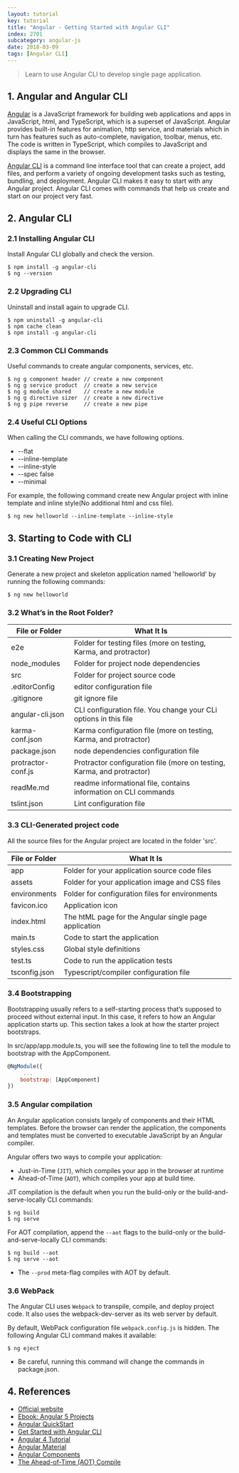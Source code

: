 ```yaml
---
layout: tutorial
key: tutorial
title: "Angular - Getting Started with Angular CLI"
index: 2701
subcategory: angular-js
date: 2018-03-09
tags: [Angular CLI]
---
```


> Learn to use Angular CLI to develop single page application.

## 1. Angular and Angular CLI
[Angular](https://angular.io/) is a JavaScript framework for building web applications and apps in JavaScript, html, and TypeScript, which is a superset of JavaScript. Angular provides built-in features for animation, http service, and materials which in turn has features such as auto-complete, navigation, toolbar, menus, etc. The code is written in TypeScript, which compiles to JavaScript and displays the same in the browser.

[Angular CLI](https://cli.angular.io/) is a command line interface tool that can create a project, add files, and perform a variety of ongoing development tasks such as testing, bundling, and deployment. Angular CLI makes it easy to start with any Angular project. Angular CLI comes with commands that help us create and start on our project very fast.

## 2. Angular CLI
### 2.1 Installing Angular CLI
Install Angular CLI globally and check the version.
```raw
$ npm install -g angular-cli
$ ng --version
```
### 2.2 Upgrading CLI
Uninstall and install again to upgrade CLI.
```raw
$ npm uninstall -g angular-cli
$ npm cache clean
$ npm install -g angular-cli
```
### 2.3 Common CLI Commands
Useful commands to create angular components, services, etc.
```raw
$ ng g component header // create a new component
$ ng g service product  // create a new service
$ ng g module shared    // create a new module
$ ng g directive sizer  // create a new directive
$ ng g pipe reverse     // create a new pipe
```
### 2.4 Useful CLI Options
When calling the CLI commands, we have following options.
* --flat
* --inline-template
* --inline-style
* --spec false
* --minimal

For example, the following command create new Angular project with inline template and inline style(No additional html and css file).
```raw
$ ng new helloworld --inline-template --inline-style
```

## 3. Starting to Code with CLI
### 3.1 Creating New Project
Generate a new project and skeleton application named 'helloworld' by running the following commands:
```raw
$ ng new helloworld
```
### 3.2 What’s in the Root Folder?

File or Folder     | What It Is
-------------------|-----------------------------------
e2e                | Folder for testing files (more on testing, Karma, and protractor)  
node_modules       | Folder for project node dependencies
src                | Folder for project source code
.editorConfig      | editor configuration file
.gitignore         | git ignore file
angular-cli.json   | CLI configuration file. You change your CLi options in this file
karma-conf.json    | Karma configuration file (more on testing, Karma, and protractor)   
package.json       | node dependencies configuration file
protractor-conf.js | Protractor configuration file (more on testing, Karma, and protractor)
readMe.md          | readme informational file, contains information on CLI commands
tslint.json        | Lint configuration file

### 3.3 CLI-Generated project code
All the source files for the Angular project are located in the folder 'src'.

File or Folder | What It Is
---------------|-------------------
app            | Folder for your application source code files
assets         | Folder for your application image and CSS files
environments   | Folder for configuration files for environments
favicon.ico    | Application icon
index.html     | The htML page for the Angular single page application  
main.ts        | Code to start the application  
styles.css     | Global style definitions
test.ts        | Code to run the application tests
tsconfig.json  | Typescript/compiler configuration file

### 3.4 Bootstrapping
Bootstrapping usually refers to a self-starting process that’s supposed to proceed without external input. In this case, it refers to how an Angular application starts up. This section takes a look at how the starter project bootstraps.

In src/app/app.module.ts, you will see the following line to tell the module to bootstrap with the AppComponent.
```javascript
@NgModule({
     ...
    bootstrap: [AppComponent]
})
```

### 3.5 Angular compilation
An Angular application consists largely of components and their HTML templates. Before the browser can render the application, the components and templates must be converted to executable JavaScript by an Angular compiler.

Angular offers two ways to compile your application:
* Just-in-Time (`JIT`), which compiles your app in the browser at runtime
* Ahead-of-Time (`AOT`), which compiles your app at build time.

JIT compilation is the default when you run the build-only or the build-and-serve-locally CLI commands:
```raw
$ ng build
$ ng serve
```
For AOT compilation, append the `--aot` flags to the build-only or the build-and-serve-locally CLI commands:
```raw
$ ng build --aot
$ ng serve --aot
```
* The `--prod` meta-flag compiles with AOT by default.

### 3.6 WebPack
The Angular CLI uses `Webpack` to transpile, compile, and deploy project code. It also uses the webpack-dev-server as its web server by default.

By default, WebPack configuration file `webpack.config.js` is hidden. The following Angular CLI command makes it available:
```raw
$ ng eject
```
* Be careful, running this command will change the commands in package.json.

## 4. References
* [Official website](https://angular.io/)
* [Ebook: Angular 5 Projects](http://www.allitebooks.in/angular-5-projects/)
* [Angular QuickStart](https://angular.io/guide/quickstart)
* [Get Started with Angular CLI](https://github.com/angular/angular-cli)
* [Angular 4 Tutorial](https://www.tutorialspoint.com/angular4/index.htm)
* [Angular Material](https://material.angular.io/)
* [Angular Components](https://material.angular.io/components/categories)
* [The Ahead-of-Time (AOT) Compile](https://angular.io/guide/aot-compiler)
